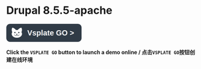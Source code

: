 # Drupal 8.5.5-apache

<a href="https://www.vsplate.com/?docker-compose=https://github.com/vsplate/dcenvs/drupal/8.5.5-apache"><img alt="VSPLATE GO" src="https://raw.githubusercontent.com/vsplate/images/master/vsgo_btn.png" width="200px"></a>

**Click the `VSPLATE GO` button to launch a demo online / 点击`VSPLATE GO`按钮创建在线环境**